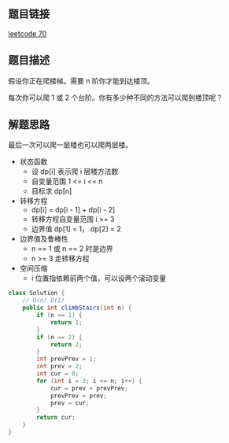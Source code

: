 ## 题目链接

[leetcode 70](https://leetcode.cn/problems/climbing-stairs/)  

## 题目描述

假设你正在爬楼梯。需要 n 阶你才能到达楼顶。  

每次你可以爬 1 或 2 个台阶。你有多少种不同的方法可以爬到楼顶呢？

## 解题思路  

最后一次可以爬一层楼也可以爬两层楼。  

- 状态函数
  - 设 dp[i] 表示爬 i 层楼方法数
  - 自变量范围 1 <= i <= n
  - 目标求 dp[n]
- 转移方程
  - dp[i] = dp[i - 1] + dp[i - 2]
  - 转移方程自变量范围 i >= 3
  - 边界值 dp[1] = 1， dp[2] = 2
- 边界值及鲁棒性
  - n == 1 或 n == 2 时是边界
  - n >= 3 走转移方程
- 空间压缩
  - i 位置指依赖前两个值，可以设两个滚动变量


```java
class Solution {
    // O(n) O(1)
    public int climbStairs(int n) {
        if (n == 1) {
            return 1;
        }
        if (n == 2) {
            return 2;
        }
        int prevPrev = 1;
        int prev = 2;
        int cur = 0;
        for (int i = 3; i <= n; i++) {
            cur = prev + prevPrev;
            prevPrev = prev;
            prev = cur;
        }
        return cur;
    }
}
```



